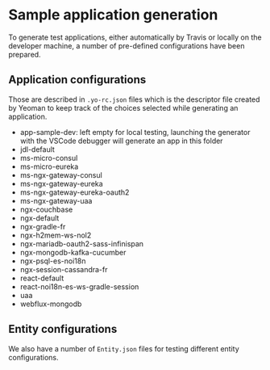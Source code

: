 # Sample application generation

To generate test applications, either automatically by Travis or locally on the developer machine, a number of pre-defined configurations have been prepared.

## Application configurations

Those are described in `.yo-rc.json` files which is the descriptor file created by Yeoman to keep track of the choices selected while generating an application.

-   app-sample-dev: left empty for local testing, launching the generator with the VSCode debugger will generate an app in this folder
-   jdl-default
-   ms-micro-consul
-   ms-micro-eureka
-   ms-ngx-gateway-consul
-   ms-ngx-gateway-eureka
-   ms-ngx-gateway-eureka-oauth2
-   ms-ngx-gateway-uaa
-   ngx-couchbase
-   ngx-default
-   ngx-gradle-fr
-   ngx-h2mem-ws-nol2
-   ngx-mariadb-oauth2-sass-infinispan
-   ngx-mongodb-kafka-cucumber
-   ngx-psql-es-noi18n
-   ngx-session-cassandra-fr
-   react-default
-   react-noi18n-es-ws-gradle-session
-   uaa
-   webflux-mongodb

## Entity configurations

We also have a number of `Entity.json` files for testing different entity configurations.
